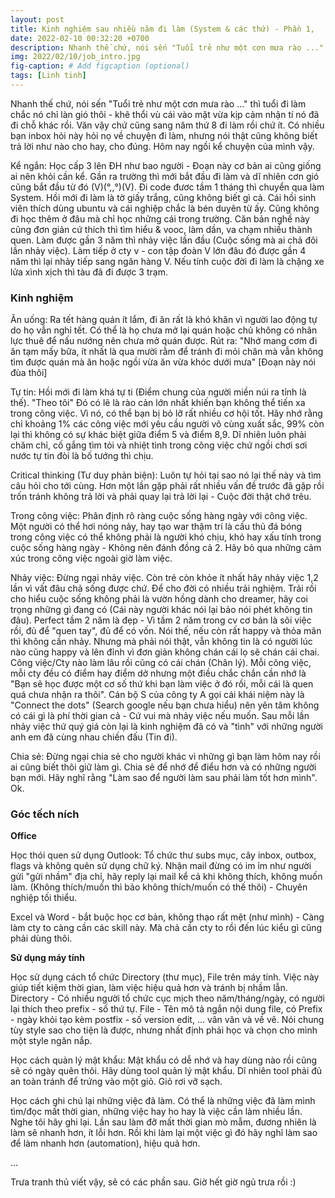 ```yaml
---
layout: post
title: Kinh nghiệm sau nhiều năm đi làm (System & các thứ) - Phần 1,
date: 2022-02-10 00:32:20 +0700
description: Nhanh thế chứ, nói sến "Tuổi trẻ như một cơn mưa rào ..." thì tuổi đi làm chắc nó chỉ làn gió thôi - khẽ thổi vù cái vào mặt vừa kịp cảm nhận tí nó đã đi chỗ khác rồi. Văn vậy chứ cũng sang năm thứ 8 đi làm rồi chứ ít. Có nhiều bạn inbox hỏi này hỏi nọ về chuyện đi làm, nhưng nói thật cũng không biết trả lời như nào cho hay, cho đúng. Hôm nay ngồi kể chuyện của mình vậy
img: 2022/02/10/job_intro.jpg
fig-caption: # Add figcaption (optional)
tags: [Linh tinh]
---
```


Nhanh thế chứ, nói sến "Tuổi trẻ như một cơn mưa rào ..." thì tuổi đi làm chắc nó chỉ làn gió thôi - khẽ thổi vù cái vào mặt vừa kịp cảm nhận tí nó đã đi chỗ khác rồi. Văn vậy chứ cũng sang năm thứ 8 đi làm rồi chứ ít. Có nhiều bạn inbox hỏi này hỏi nọ về chuyện đi làm, nhưng nói thật cũng không biết trả lời như nào cho hay, cho đúng. Hôm nay ngồi kể chuyện của mình vậy.

Kể ngắn: Học cấp 3 lên ĐH như bao người - Đoạn này cơ bản ai cũng giống ai nên khỏi cần kể. Gần ra trường thì mới bắt đầu đi làm và dĩ nhiên cơn gió cũng bắt đầu từ đó (V)(°,,°)(V). Đi code đươc tầm 1 tháng thì chuyển qua làm System. Hồi mới đi làm là tờ giấy trắng, cũng không biết gì cả. Cái hồi sinh viên thích dùng ubuntu và cái nghiệp chắc là bén duyên từ ấy. Cũng không đi học thêm ở đâu mà chỉ học những cái trong trường. Căn bản nghề này cũng đơn giản cứ thích thì tìm hiểu & vooc, làm dần, va chạm nhiều thành quen. Làm được gần 3 năm thì nhảy việc lần đầu (Cuộc sống mà ai chả đôi lần nhảy việc). Làm tiếp ở cty v - con tập đoàn V lớn đâu đó được gần 4 năm thì lại nhảy tiếp sang ngân hàng V. Nếu tính cuộc đời đi làm là chặng xe lửa xình xịch thì tàu đã đi được 3 trạm. 

### Kinh nghiệm

Ăn uống: Ra tết hàng quán ít lắm, đi ăn rất là khó khăn vì người lao động tự do họ vẫn nghỉ tết. Có thể là họ chưa mở lại quán hoặc chủ không có nhân lực thuê để nấu nướng nên chưa mở quán được. Rút ra: "Nhớ mang cơm đi ăn tạm mấy bữa, ít nhất là qua mười rằm để tránh đi mỏi chân mà vẫn không tìm được quán mà ăn hoặc ngồi vừa ăn vừa khóc dưới mưa" [Đoạn này nói đùa thôi]

Tự tin: Hồi mới đi làm khá tự ti (Điểm chung của người miền núi ra tỉnh là thế). "Theo tôi" Đó có lẽ là rào cản lớn nhất khiến bạn không thể tiến xa trong công việc. Vì nó, có thể bạn bị bỏ lỡ rất nhiều cơ hội tốt. Hãy nhớ rằng chỉ khoảng 1% các công việc mới yêu cầu người vô cùng xuất sắc, 99% còn lại thì không có sự khác biệt giữa điểm 5 và điểm 8,9. Dĩ nhiên luôn phải chăm chỉ, cố gắng tìm tỏi và nhiệt tình trong công việc chứ ngồi chơi sơi nước tự tin đòi là bố tướng thì chịu.

Critical thinking (Tư duy phản biện): Luôn tự hỏi tại sao nó lại thế này và tìm câu hỏi cho tới cùng. Hơn một lần gặp phải rất nhiều vấn đề trước đã gặp rồi trốn tránh không trả lời và phải quay lại trả lời lại - Cuộc đời thật chớ trêu.

Trong công việc: Phân định rõ ràng cuộc sống hàng ngày với công việc. Một người có thể hơi nóng nảy, hay tạo war thậm trí là cầu thủ đá bóng trong công việc có thể không phải là người khó chịu, khó hay xấu tính trong cuộc sống hàng ngày - Không nên đánh đồng cả 2. Hãy bỏ qua những cảm xúc trong công việc ngoài giờ làm việc.

Nhảy việc: Đừng ngại nhảy việc. Còn trẻ còn khỏe ít nhất hãy nhảy việc 1,2 lần vì vất đâu chả sống được chứ. Để cho đời có nhiều trải nghiệm. Trải rồi cho hiểu cuộc sống không phải là vườn hồng dành cho dreamer, hãy coi trọng những gì đang có (Cái này người khác nói lại bảo nói phét không tin đâu). Perfect tầm 2 năm là đẹp - Vì tầm 2 năm trong cv cơ bản là sõi việc rồi, đủ để "quen tay", đủ để có vốn. Nói thế, nếu còn rất happy và thỏa mãn thì không cần nhảy. Nhưng mà phải nói thật, vẫn không tin là có người lúc nào cũng happy và lên đỉnh vì đơn giản không chán cái lọ sẽ chán cái chai. Công việc/Cty nào làm lâu rồi cũng có cái chán (Chân lý). Mỗi công việc, mỗi cty đều có điểm hay điểm dở nhưng một điều chắc chắn cần nhớ là "Bạn sẽ học được một cơ số thứ khi bạn làm việc ở đó rồi, mỗi cái là quen quá chưa nhận ra thôi". Cán bộ S của công ty A gọi cái khái niệm này là "Connect the dots" (Search google nếu bạn chưa hiểu) nên yên tâm không có cái gì là phí thời gian cả - Cứ vui mà nhảy việc nếu muốn. Sau mỗi lần nhảy việc thứ quý giá còn lại là kinh nghiệm đã có và "tình" với những người anh em đã cùng nhau chiến đấu (Tin đi).

Chia sẻ: Đừng ngại chia sẻ cho người khác vì những gì bạn làm hôm nay rồi ai cũng biết thôi giữ làm gì. Chia sẻ để nhớ để điểu hơn và có những người bạn mới. Hãy nghĩ rằng "Làm sao để người làm sau phải làm tốt hơn mình". Ok.

### Góc tếch ních

**Office**

Học thói quen sử dụng Outlook: Tổ chức thư subs mục, cây inbox, outbox, flags và không quên sử dụng chữ ký. Nhận mail đừng có im ỉm như người gửi "gửi nhầm" địa chỉ, hãy reply lại mail kể cả khi không thích, không muốn làm. (Không thích/muốn thì bảo không thích/muốn có thế thôi) - Chuyên nghiệp tối thiểu.

Excel và Word - bắt buộc học cơ bản, không thạo rất mệt (như mình) - Càng làm cty to càng cần các skill này. Mà chả cần cty to rồi đến lúc kiểu gì cũng phải dùng thôi. 

**Sử dụng máy tính**

Học sử dụng cách tổ chức Directory (thư mục), File trên máy tính. Việc này giúp tiết kiệm thời gian, làm việc hiệu quả hơn và tránh bị nhầm lẫn. Directory - Có nhiều người tổ chức cục mịch theo năm/tháng/ngày, có người lại thích theo prefix - số thứ tự. File - Tên mô tả ngắn nội dung file, có Prefix - ngày khỏi tạo kèm postfix - số version edit, ... vân vân và về vê. Nói chung tùy style sao cho tiện là được, nhưng nhất định phải học và chọn cho mình một style ngăn nắp.

Học cách quản lý mật khẩu: Mật khẩu có dễ nhớ và hay dùng nào rồi cũng sẽ có ngày quên thôi. Hãy dùng tool quản lý mật khẩu. Dĩ nhiên tool phải đủ an toàn tránh để trứng vào một giỏ. Giỏ rơi vỡ sạch.

Học cách ghi chú lại những việc đã làm. Có thể là những việc đã làm mình tìm/đọc mất thời gian, những việc hay ho hay là việc cần làm nhiều lần. Nghe tôi hãy ghi lại. Lần sau làm đỡ mất thời gian mò mẫm, đương nhiên là làm sẽ nhanh hơn, ít lỗi hơn. Rồi khi làm lại một việc gì đó hãy nghĩ làm sao để làm nhanh hơn (automation), hiệu quả hơn.

...

Trưa tranh thủ viết vậy, sẽ có các phần sau. Giờ hết giờ ngủ trưa rồi :)

